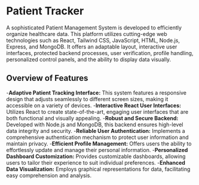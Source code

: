 # Patient Tracker
A sophisticated Patient Management System is developed to efficiently organize healthcare data. This platform utilizes cutting-edge web technologies such as React, Tailwind CSS, JavaScript, HTML, Node.js, Express, and MongoDB. It offers an adaptable layout, interactive user interfaces, protected backend processes, user verification, profile handling, personalized control panels, and the ability to display data visually.

## Overview of Features

-**Adaptive Patient Tracking Interface:** This system features a responsive design that adjusts seamlessly to different screen sizes, making it accessible on a variety of devices.
-**Interactive React User Interfaces:** Utilizes React to create state-of-the-art, engaging user interfaces that are both functional and visually appealing.
-**Robust and Secure Backend:** Developed with Node.js and MongoDB, this backend ensures high-level data integrity and security.
-**Reliable User Authentication:** Implements a comprehensive authentication mechanism to protect user information and maintain privacy.
-**Efficient Profile Management:** Offers users the ability to effortlessly update and manage their personal information.
-**Personalized Dashboard Customization:** Provides customizable dashboards, allowing users to tailor their experience to suit individual preferences.
-**Enhanced Data Visualization:** Employs graphical representations for data, facilitating easy comprehension and analysis.


